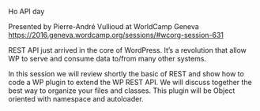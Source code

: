
Ho API day

Presented by Pierre-André Vullioud at WorldCamp Geneva https://2016.geneva.wordcamp.org/sessions/#wcorg-session-631

REST API just arrived in the core of WordPress. It’s a revolution that allow WP to serve and consume data to/from many other systems.

In this session we will review shortly the basic of REST and show how to code a WP plugin to extend the WP REST API. We will discuss together the best way to organize your files and classes. This plugin will be Object oriented with namespace and autoloader.

